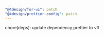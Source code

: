 ```yaml
---
"@4design/for-ui": patch
"@4design/prettier-config": patch
---
```


chore(deps): update dependency prettier to v3

